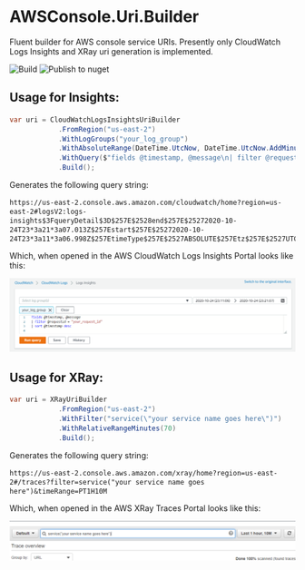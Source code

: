 # AWSConsole.Uri.Builder
Fluent builder for AWS console service URIs.  Presently only CloudWatch Logs Insights and XRay uri generation is implemented.

![Build](https://github.com/waxtell/AWS.Uri.Builder/workflows/Build/badge.svg)
![Publish to nuget](https://github.com/waxtell/AWS.Uri.Builder/workflows/Publish%20to%20nuget/badge.svg?branch=main)

## Usage for Insights:

``` csharp
var uri = CloudWatchLogsInsightsUriBuilder
            .FromRegion("us-east-2")
            .WithLogGroups("your_log_group")
            .WithAbsoluteRange(DateTime.UtcNow, DateTime.UtcNow.AddMinutes(10), TimeZoneType.UTC)
            .WithQuery($"fields @timestamp, @message\n| filter @requestId = \"your_request_id\"\n| sort @timestamp desc")
            .Build();
```
Generates the following query string:
```
https://us-east-2.console.aws.amazon.com/cloudwatch/home?region=us-east-2#logsV2:logs-insights$3FqueryDetail$3D$257E$2528end$257E$25272020-10-24T23*3a21*3a07.013Z$257Estart$257E$25272020-10-24T23*3a11*3a06.998Z$257EtimeType$257E$2527ABSOLUTE$257Etz$257E$2527UTC$257EeditorString$257E$2527fields*20*40timestamp*2c*20*40message*0a*7c*20filter*20*40requestId*20*3d*20*22your_request_id*22*0a*7c*20sort*20*40timestamp*20desc*0a$257EisLiveTail$257Efalse$257Esource$257E$2528$257E$2527your_log_group$2529$2529
```
Which, when opened in the AWS CloudWatch Logs Insights Portal looks like this:

![](https://raw.githubusercontent.com/waxtell/AWS.Uri.Builder/develop/assets/insightsportal.png)

## Usage for XRay:

``` csharp
var uri = XRayUriBuilder
			.FromRegion("us-east-2")
			.WithFilter("service(\"your service name goes here\")")			
			.WithRelativeRangeMinutes(70)
			.Build();
```
Generates the following query string:
```
https://us-east-2.console.aws.amazon.com/xray/home?region=us-east-2#/traces?filter=service("your service name goes here")&timeRange=PT1H10M
```
Which, when opened in the AWS XRay Traces Portal looks like this:

![](https://raw.githubusercontent.com/waxtell/AWS.Uri.Builder/develop/assets/xrayportal.png)


